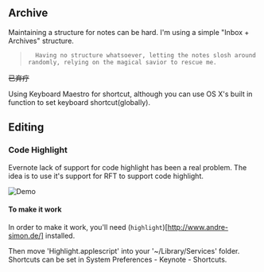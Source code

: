 ## Archive

Maintaining a structure for notes can be hard. I'm using a simple "Inbox + Archives" structure.

>   ``` 
>     Having no structure whatsoever, letting the notes slosh around randomly, relying on the magical savior to rescue me.
>   ```

~~已弃疗~~

Using Keyboard Maestro for shortcut, although you can use OS X's built in function to set keyboard shortcut(globally).

## Editing

### Code Highlight

Evernote lack of support for code highlight has been a real problem. The idea is to use it's support for RFT to support code highlight.

![Demo](http://i.imgur.com/rgUXX4p.gif)

#### To make it work

In order to make it work, you'll need (`highlight`)[http://www.andre-simon.de/] installed.

Then move 'Highlight.applescript' into your '~/Library/Services' folder. Shortcuts can be set in System Preferences - Keynote - Shortcuts.

